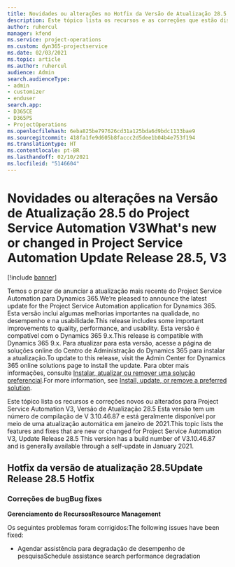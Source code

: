 ```yaml
---
title: Novidades ou alterações no Hotfix da Versão de Atualização 28.5 do Project Service Automation V3
description: Este tópico lista os recursos e as correções que estão disponíveis no Hotfix da Versão de Atualização 28.5 do Project Service Automation V3.
author: ruhercul
manager: kfend
ms.service: project-operations
ms.custom: dyn365-projectservice
ms.date: 02/03/2021
ms.topic: article
ms.author: ruhercul
audience: Admin
search.audienceType:
- admin
- customizer
- enduser
search.app:
- D365CE
- D365PS
- ProjectOperations
ms.openlocfilehash: 6eba825be797626cd31a125bda6d9bdc1133bae9
ms.sourcegitcommit: 418fa1fe9d605b8faccc2d5dee1b04b4e753f194
ms.translationtype: HT
ms.contentlocale: pt-BR
ms.lasthandoff: 02/10/2021
ms.locfileid: "5146604"
---
```

# <a name="whats-new-or-changed-in-project-service-automation-update-release-285-v3"></a><span data-ttu-id="f9699-103">Novidades ou alterações na Versão de Atualização 28.5 do Project Service Automation V3</span><span class="sxs-lookup"><span data-stu-id="f9699-103">What's new or changed in Project Service Automation Update Release 28.5, V3</span></span>

[!include [banner](../includes/psa-now-project-operations.md)]

<span data-ttu-id="f9699-104">Temos o prazer de anunciar a atualização mais recente do Project Service Automation para Dynamics 365.</span><span class="sxs-lookup"><span data-stu-id="f9699-104">We’re pleased to announce the latest update for the Project Service Automation application for Dynamics 365.</span></span> <span data-ttu-id="f9699-105">Esta versão inclui algumas melhorias importantes na qualidade, no desempenho e na usabilidade.</span><span class="sxs-lookup"><span data-stu-id="f9699-105">This release includes some important improvements to quality, performance, and usability.</span></span> <span data-ttu-id="f9699-106">Esta versão é compatível com o Dynamics 365 9.x.</span><span class="sxs-lookup"><span data-stu-id="f9699-106">This release is compatible with Dynamics 365 9.x.</span></span> <span data-ttu-id="f9699-107">Para atualizar para esta versão, acesse a página de soluções online do Centro de Administração do Dynamics 365 para instalar a atualização.</span><span class="sxs-lookup"><span data-stu-id="f9699-107">To update to this release, visit the Admin Center for Dynamics 365 online solutions page to install the update.</span></span> <span data-ttu-id="f9699-108">Para obter mais informações, consulte [Instalar, atualizar ou remover uma solução preferencial](https://docs.microsoft.com/power-platform/admin/install-remove-preferred-solution).</span><span class="sxs-lookup"><span data-stu-id="f9699-108">For more information, see [Install, update, or remove a preferred solution](https://docs.microsoft.com/power-platform/admin/install-remove-preferred-solution).</span></span>

<span data-ttu-id="f9699-109">Este tópico lista os recursos e correções novos ou alterados para Project Service Automation V3, Versão de Atualização 28.5 Esta versão tem um número de compilação de V 3.10.46.87 e está geralmente disponível por meio de uma atualização automática em janeiro de 2021.</span><span class="sxs-lookup"><span data-stu-id="f9699-109">This topic lists the features and fixes that are new or changed for Project Service Automation V3, Update Release 28.5 This version has a build number of V3.10.46.87 and is generally available through a self-update in January 2021.</span></span>

## <a name="update-release-285-hotfix"></a><span data-ttu-id="f9699-110">Hotfix da versão de atualização 28.5</span><span class="sxs-lookup"><span data-stu-id="f9699-110">Update Release 28.5 Hotfix</span></span>

### <a name="bug-fixes"></a><span data-ttu-id="f9699-111">Correções de bug</span><span class="sxs-lookup"><span data-stu-id="f9699-111">Bug fixes</span></span>

<span data-ttu-id="f9699-112">**Gerenciamento de Recursos**</span><span class="sxs-lookup"><span data-stu-id="f9699-112">**Resource Management**</span></span>

<span data-ttu-id="f9699-113">Os seguintes problemas foram corrigidos:</span><span class="sxs-lookup"><span data-stu-id="f9699-113">The following issues have been fixed:</span></span>

- <span data-ttu-id="f9699-114">Agendar assistência para degradação de desempenho de pesquisa</span><span class="sxs-lookup"><span data-stu-id="f9699-114">Schedule assistance search performance degradation</span></span>

